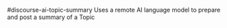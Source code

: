 #discourse-ai-topic-summary Uses a remote AI language model to prepare and post a summary of a Topic